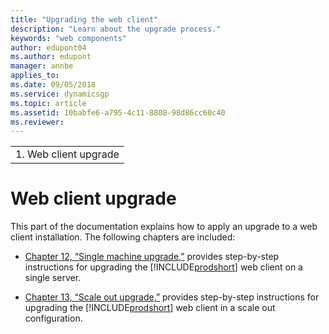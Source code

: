 ```yaml
---
title: "Upgrading the web client"
description: "Learn about the upgrade process."
keywords: "web components"
author: edupont04
ms.author: edupont
manager: annbe
applies_to: 
ms.date: 09/05/2018
ms.service: dynamicsgp
ms.topic: article
ms.assetid: 10babfe6-a795-4c11-8808-98d86cc60c40
ms.reviewer: 
---
```

|                        |
|------------------------|
| 1.  Web client upgrade |

<span id="_Toc498953321" class="anchor"></span>

# Web client upgrade

This part of the documentation explains how to apply an upgrade to a web client installation. The following chapters are included:

-   [Chapter 12, “Single machine upgrade,”](#_Single_machine_upgrade) provides step-by-step instructions for upgrading the [!INCLUDE[prodshort](../includes/prodshort.md)] web client on a single server.  

-   [Chapter 13, “Scale out upgrade,”](#_Scale_out_upgrade) provides step-by-step instructions for upgrading the [!INCLUDE[prodshort](../includes/prodshort.md)] web client in a scale out configuration.  


